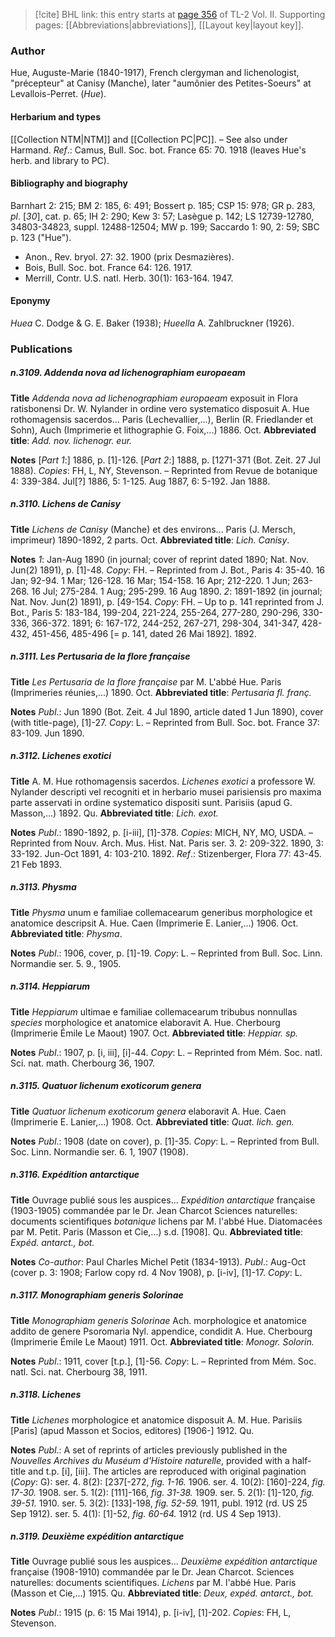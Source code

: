 > [!cite] BHL link: this entry starts at [page 356](https://www.biodiversitylibrary.org/item/103253#page/382/mode/1up) of TL-2 Vol. II.
> Supporting pages: [[Abbreviations|abbreviations]], [[Layout key|layout key]].

### Author

Hue, Auguste-Marie (1840-1917), French clergyman and lichenologist, "précepteur" at Canisy (Manche), later "aumônier des Petites-Soeurs" at Levallois-Perret. (*Hue*).

#### Herbarium and types

[[Collection NTM|NTM]] and [[Collection PC|PC]]. – See also under Harmand.
*Ref*.: Camus, Bull. Soc. bot. France 65: 70. 1918 (leaves Hue's herb. and library to PC).

#### Bibliography and biography

Barnhart 2: 215; BM 2: 185, 6: 491; Bossert p. 185; CSP 15: 978; GR p. 283, *pl*. \[*30*\], cat. p. 65; IH 2: 290; Kew 3: 57; Lasègue p. 142; LS 12739-12780, 34803-34823, suppl. 12488-12504; MW p. 199; Saccardo 1: 90, 2: 59; SBC p. 123 ("Hue").
- Anon., Rev. bryol. 27: 32. 1900 (prix Desmazières).
- Bois, Bull. Soc. bot. France 64: 126. 1917.
- Merrill, Contr. U.S. natl. Herb. 30(1): 163-164. 1947.

#### Eponymy

*Huea* C. Dodge & G. E. Baker (1938); *Hueella* A. Zahlbruckner (1926).

### Publications

##### n.3109. Addenda nova ad lichenographiam europaeam

**Title**
*Addenda nova ad lichenographiam europaeam* exposuit in Flora ratisbonensi Dr. W. Nylander in ordine vero systematico disposuit A. Hue rothomagensis sacerdos... Paris (Lechevallier,...), Berlin (R. Friedlander et Sohn), Auch (Imprimerie et lithographie G. Foix,...) 1886. Oct.
**Abbreviated title**: *Add. nov. lichenogr. eur.*

**Notes**
\[*Part 1*:\] 1886, p. \[1\]-126.
\[*Part 2*:\] 1888, p. \[1271-371 (Bot. Zeit. 27 Jul 1888).
*Copies*: FH, L, NY, Stevenson. – Reprinted from Revue de botanique 4: 339-384. Jul\[?\] 1886, 5: 1-125. Aug 1887, 6: 5-192. Jan 1888.

##### n.3110. Lichens de Canisy

**Title**
*Lichens de Canisy* (Manche) et des environs... Paris (J. Mersch, imprimeur) 1890-1892, 2 parts. Oct.
**Abbreviated title**: *Lich. Canisy*.

**Notes**
*1*: Jan-Aug 1890 (in journal; cover of reprint dated 1890; Nat. Nov. Jun(2) 1891), p. \[1\]-48.
*Copy*: FH. – Reprinted from J. Bot., Paris 4: 35-40. 16 Jan; 92-94. 1 Mar; 126-128. 16 Mar; 154-158. 16 Apr; 212-220. 1 Jun; 263-268. 16 Jul; 275-284. 1 Aug; 295-299. 16 Aug 1890.
*2*: 1891-1892 (in journal; Nat. Nov. Jun(2) 1891), p. \[49-154. *Copy*: FH. – Up to p. 141 reprinted from J. Bot., Paris 5: 183-184, 199-204, 221-224, 255-264, 277-280, 290-296, 330-336, 366-372. 1891; 6: 167-172, 244-252, 267-271, 298-304, 341-347, 428-432, 451-456, 485-496 \[= p. 141, dated 26 Mai 1892\]. 1892.

##### n.3111. Les Pertusaria de la flore française

**Title**
*Les Pertusaria de la flore française* par M. L'abbé Hue. Paris (Imprimeries réunies,...) 1890. Oct.
**Abbreviated title**: *Pertusaria fl. franç.*

**Notes**
*Publ*.: Jun 1890 (Bot. Zeit. 4 Jul 1890, article dated 1 Jun 1890), cover (with title-page), \[1\]-27. *Copy*: L. – Reprinted from Bull. Soc. bot. France 37: 83-109. Jun 1890.

##### n.3112. Lichenes exotici

**Title**
A. M. Hue rothomagensis sacerdos. *Lichenes exotici* a professore W. Nylander descripti vel recogniti et in herbario musei parisiensis pro maxima parte asservati in ordine systematico dispositi sunt. Parisiis (apud G. Masson,...) 1892. Qu.
**Abbreviated title**: *Lich. exot.*

**Notes**
*Publ*.: 1890-1892, p. \[i-iii\], \[1\]-378. *Copies*: MICH, NY, MO, USDA. – Reprinted from Nouv. Arch. Mus. Hist. Nat. Paris ser. 3. 2: 209-322. 1890, 3: 33-192. Jun-Oct 1891, 4: 103-210. 1892.
*Ref*.: Stizenberger, Flora 77: 43-45. 21 Feb 1893.

##### n.3113. Physma

**Title**
*Physma* unum e familiae collemacearum generibus morphologice et anatomice descripsit A. Hue. Caen (Imprimerie E. Lanier,...) 1906. Oct.
**Abbreviated title**: *Physma*.

**Notes**
*Publ*.: 1906, cover, p. \[1\]-19. *Copy*: L. – Reprinted from Bull. Soc. Linn. Normandie ser. 5. 9., 1905.

##### n.3114. Heppiarum

**Title**
*Heppiarum* ultimae e familiae collemacearum tribubus nonnullas *species* morphologice et anatomice elaboravit A. Hue. Cherbourg (Imprimerie Émile Le Maout) 1907. Oct.
**Abbreviated title**: *Heppiar. sp.*

**Notes**
*Publ*.: 1907, p. \[i, iii\], \[i\]-44. *Copy*: L. – Reprinted from Mém. Soc. natl. Sci. nat. math. Cherbourg 36, 1907.

##### n.3115. Quatuor lichenum exoticorum genera

**Title**
*Quatuor lichenum exoticorum genera* elaboravit A. Hue. Caen (Imprimerie E. Lanier,...) 1908. Oct.
**Abbreviated title**: *Quat. lich. gen.*

**Notes**
*Publ*.: 1908 (date on cover), p. \[1\]-35. *Copy*: L. – Reprinted from Bull. Soc. Linn. Normandie ser. 6. 1, 1907 (1908).

##### n.3116. Expédition antarctique

**Title**
Ouvrage publié sous les auspices... *Expédition antarctique* française (1903-1905) commandée par le Dr. Jean Charcot Sciences naturelles: documents scientifiques *botanique* lichens par M. l'abbé Hue. Diatomacées par M. Petit. Paris (Masson et Cie,...) s.d. \[1908\]. Qu.
**Abbreviated title**: *Expéd. antarct., bot.*

**Notes**
*Co-author*: Paul Charles Michel Petit (1834-1913).
*Publ*.: Aug-Oct (cover p. 3: 1908; Farlow copy rd. 4 Nov 1908), p. \[i-iv\], \[1\]-17. *Copy*: L.

##### n.3117. Monographiam generis Solorinae

**Title**
*Monographiam generis Solorinae* Ach. morphologice et anatomice addito de genere Psoromaria Nyl. appendice, condidit A. Hue. Cherbourg (Imprimerie Émile Le Maout) 1911. Oct.
**Abbreviated title**: *Monogr. Solorin.*

**Notes**
*Publ*.: 1911, cover \[t.p.\], \[1\]-56. *Copy*: L. – Reprinted from Mém. Soc. natl. Sci. nat. Cherbourg 38, 1911.

##### n.3118. Lichenes

**Title**
*Lichenes* morphologice et anatomice disposuit A. M. Hue. Parisiis \[Paris\] (apud Masson et Socios, editores) \[1906-\] 1912. Qu.

**Notes**
*Publ*.: A set of reprints of articles previously published in the *Nouvelles Archives du Muséum d'Histoire naturelle*, provided with a half-title and t.p. \[i\], \[iii\]. The articles are reproduced with original pagination (*Copy*: G):
ser. 4. 8(2): \[237\[-272, *fig. 1-16.* 1906.
ser. 4. 10(2): \[160\]-224, *fig. 17-30.* 1908.
ser. 5. 1(2): \[111\]-166, *fig. 31-38.* 1909.
ser. 5. 2(1): \[1\]-120, *fig. 39-51.* 1910.
ser. 5. 3(2): \[133\]-198, *fig. 52-59.* 1911, publ. 1912 (rd. US 25 Sep 1912). ser. 5. 4(1): \[1\]-52, *fig. 60-64.* 1912 (rd. US 4 Sep 1913).

##### n.3119. Deuxième expédition antarctique

**Title**
Ouvrage publié sous les auspices... *Deuxième expédition antarctique* française (1908-1910) commandée par le Dr. Jean Charcot. Sciences naturelles: documents scientifiques. *Lichens* par M. l'abbé Hue. Paris (Masson et Cie,...) 1915. Qu.
**Abbreviated title**: *Deux, expéd. antarct., bot.*

**Notes**
*Publ*.: 1915 (p. 6: 15 Mai 1914), p. \[i-iv\], \[1\]-202. *Copies*: FH, L, Stevenson.

